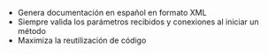 - Genera documentación en español en formato XML
- Siempre valida los parámetros recibidos y conexiones al iniciar un método
- Maximiza la reutilización de código